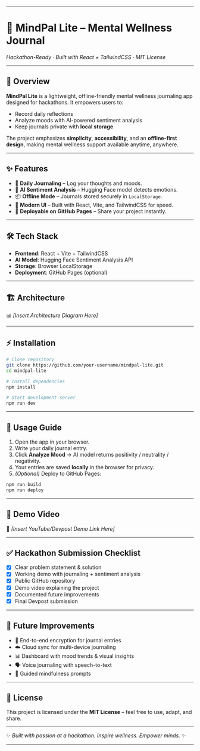 
---

# 🧠 MindPal Lite – Mental Wellness Journal

*Hackathon-Ready · Built with React + TailwindCSS · MIT License*

---

## 📖 Overview

**MindPal Lite** is a lightweight, offline-friendly mental wellness journaling app designed for hackathons. It empowers users to:

* Record daily reflections
* Analyze moods with AI-powered sentiment analysis
* Keep journals private with **local storage**

The project emphasizes **simplicity**, **accessibility**, and an **offline-first design**, making mental wellness support available anytime, anywhere.

---

## ✨ Features

* 📝 **Daily Journaling** – Log your thoughts and moods.
* 🤖 **AI Sentiment Analysis** – Hugging Face model detects emotions.
* 📦 **Offline Mode** – Journals stored securely in `LocalStorage`.
* 🎨 **Modern UI** – Built with React, Vite, and TailwindCSS for speed.
* 🚀 **Deployable on GitHub Pages** – Share your project instantly.

---

## 🛠 Tech Stack

* **Frontend**: React + Vite + TailwindCSS
* **AI Model**: Hugging Face Sentiment Analysis API
* **Storage**: Browser LocalStorage
* **Deployment**: GitHub Pages (optional)

---

## 🏗 Architecture

📊 *\[Insert Architecture Diagram Here]*

---

## ⚡ Installation

```bash
# Clone repository
git clone https://github.com/your-username/mindpal-lite.git
cd mindpal-lite

# Install dependencies
npm install

# Start development server
npm run dev
```

---

## 🚀 Usage Guide

1. Open the app in your browser.
2. Write your daily journal entry.
3. Click **Analyze Mood** → AI model returns positivity / neutrality / negativity.
4. Your entries are saved **locally** in the browser for privacy.
5. *(Optional)* Deploy to GitHub Pages:

```bash
npm run build
npm run deploy
```

---

## 🎥 Demo Video

📌 *\[Insert YouTube/Devpost Demo Link Here]*

---

## ✅ Hackathon Submission Checklist

* [x] Clear problem statement & solution
* [x] Working demo with journaling + sentiment analysis
* [x] Public GitHub repository
* [x] Demo video explaining the project
* [x] Documented future improvements
* [x] Final Devpost submission

---

## 🔮 Future Improvements

* 🔐 End-to-end encryption for journal entries
* ☁️ Cloud sync for multi-device journaling
* 📊 Dashboard with mood trends & visual insights
* 🗣 Voice journaling with speech-to-text
* 🧘 Guided mindfulness prompts

---

## 📜 License

This project is licensed under the **MIT License** – feel free to use, adapt, and share.

---

✨ *Built with passion at a hackathon. Inspire wellness. Empower minds.* ✨

---

